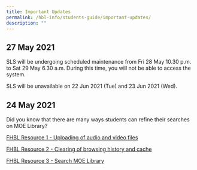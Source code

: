 ```yaml
---
title: Important Updates
permalink: /hbl-info/students-guide/important-updates/
description: ""
---
```

27 May 2021
-----------

SLS will be undergoing scheduled maintenance from Fri 28 May 10.30 p.m. to Sat 29 May 6.30 a.m. During this time, you will not be able to access the system.

  

SLS will be unavailable on 22 Jun 2021 (Tue) and 23 Jun 2021 (Wed).  

24 May 2021
-----------

Did you know that there are many ways students can refine their searches on MOE Library?

[FHBL Resource 1 - Uploading of audio and video files](/files/HBL/FHBL%20Resource%201%20-%20Uploading%20of%20audio%20and%20video%20files.pdf)

[FHBL Resource 2 - Clearing of browsing history and cache](/files/HBL/FHBL%20Resource%202%20-%20Clearing%20of%20browsing%20history%20and%20cache%20.pdf)

[FHBL Resource 3 - Search MOE Library](/files/HBL/FHBL%20Resource%203%20-%20Search%20MOE%20Library.pdf)